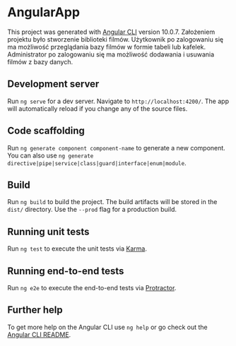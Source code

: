 # AngularApp

This project was generated with [Angular CLI](https://github.com/angular/angular-cli) version 10.0.7.
Założeniem projektu było stworzenie biblioteki filmów. 
Użytkownik po zalogowaniu się ma możliwość przeglądania bazy filmów w formie tabeli lub kafelek.
Administrator po zalogowaniu się ma możliwość dodawania i usuwania filmów z bazy danych. 

## Development server

Run `ng serve` for a dev server. Navigate to `http://localhost:4200/`. The app will automatically reload if you change any of the source files.

## Code scaffolding

Run `ng generate component component-name` to generate a new component. You can also use `ng generate directive|pipe|service|class|guard|interface|enum|module`.

## Build

Run `ng build` to build the project. The build artifacts will be stored in the `dist/` directory. Use the `--prod` flag for a production build.

## Running unit tests

Run `ng test` to execute the unit tests via [Karma](https://karma-runner.github.io).

## Running end-to-end tests

Run `ng e2e` to execute the end-to-end tests via [Protractor](http://www.protractortest.org/).

## Further help

To get more help on the Angular CLI use `ng help` or go check out the [Angular CLI README](https://github.com/angular/angular-cli/blob/master/README.md).
